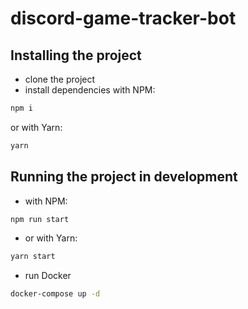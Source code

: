 # discord-game-tracker-bot

## Installing the project

- clone the project
- install dependencies
with NPM:
```bash
npm i
```
or with Yarn:
```bash
yarn
```

## Running the project in development
- with NPM:
```bash
npm run start
```
- or with Yarn:
```bash
yarn start
```
- run Docker
```bash
docker-compose up -d
```
